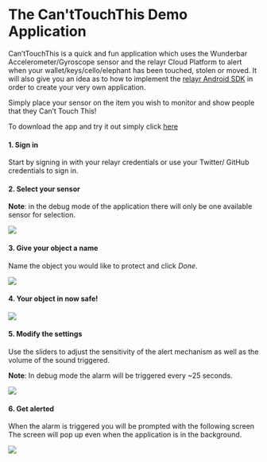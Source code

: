 # The Can'tTouchThis Demo Application

Can’tTouchThis is a quick and fun application which uses the Wunderbar Accelerometer/Gyroscope sensor and the relayr Cloud Platform to alert when your wallet/keys/cello/elephant has been touched, stolen or moved. It will also give you an idea as to how to implement the [relayr Android SDK](https://github.com/relayr/android-sdk) in order to create your very own application. 

Simply place your sensor on the item you wish to monitor and show people that they Can’t Touch This!

To download the app and try it out simply click [here](https://play.google.com/store/apps/details?id=com.relayr.cannottouchthis)


#### 1. Sign in
Start by signing in with your relayr credentials or use your Twitter/ GitHub credentials to sign in.

#### 2. Select your sensor
**Note**: in the debug mode of the application there will only be one available sensor for selection.

![](/art/s1.jpg)

#### 3. Give your object a name
Name the object you would like to protect and click *Done*.

![](/art/s2.jpg)

#### 4. Your object in now safe! 

![](/art/s3.jpg)

#### 5. Modify the settings
Use the sliders to adjust the sensitivity of the alert mechanism as well as the volume of the sound triggered.
 
**Note**: In debug mode the alarm will be triggered every ~25 seconds.

![](/art/s4.jpg)

#### 6. Get alerted
When the alarm is triggered you will be prompted with the following screen
The screen will pop up even when the application is in the background.

![](/art/s5.jpg)
